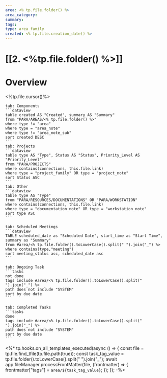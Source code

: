 ```yaml
---
area: <% tp.file.folder() %>
area_category: 
summary: 
tags: 
type: area_family
created: <% tp.file.creation_date() %>
---
```

# [[2. <%tp.file.folder() %>]] 
# Overview

<%tp.file.cursor()%>
````tabs
tab: Components
```dataview
table created AS "Created", summary AS "Summary"
from "PARA/AREAS/<% tp.file.folder() %>"
where type != "area"
where type = "area_note"
where type != "area_note_sub"
sort created DESC
```
tab: Projects
```dataview
table type AS "Type", Status AS "Status", Priority_Level AS "Priority_Level"
from "PARA/PROJECTS"
where contains(connections, this.file.link)
where type = "project_family" OR type = "project_note"
sort Status ASC
```
tab: Other
```dataview
table type AS "Type"
from "PARA/RESOURCES/DOCUMENTATIONS" OR "PARA/WORKSTATION"
where contains(connections, this.file.link)
where type = "documentation_note" OR type = "workstation_note"
sort type ASC
```
````
````tabs
tab: Scheduled Meetings
```dataview
TABLE scheduled_date as "Scheduled Date", start_time as "Start Time", summary as "Summary"
from #area/<% tp.file.folder().toLowerCase().split(" ").join("_") %>
where contains(type,"meeting")
sort meeting_status asc, scheduled_date asc
```
````
````tabs
tab: Ongoing Task
```tasks
not done
tags include #area/<% tp.file.folder().toLowerCase().split(" ").join("_") %>
path does not include "SYSTEM"
sort by due date
```
````
````tabs
tab: Completed Tasks
```tasks
done
tags include #area/<% tp.file.folder().toLowerCase().split(" ").join("_") %>
path does not include "SYSTEM"
sort by due date
```
````

<%* tp.hooks.on_all_templates_executed(async () => { 
    const file = tp.file.find_tfile(tp.file.path(true)); 
    const task_tag_value = tp.file.folder().toLowerCase().split(" ").join("_");
    await app.fileManager.processFrontMatter(file, (frontmatter) => { 
        frontmatter["tags"] = `area/${task_tag_value}`; 
    }); 
}); -%>